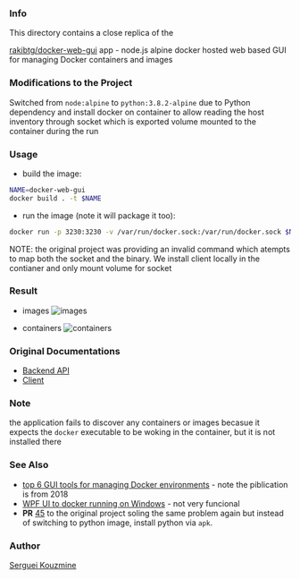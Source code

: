 ### Info

This directory contains a close replica of the

[rakibtg/docker-web-gui](https://github.com/rakibtg/docker-web-gui) app -  node.js alpine docker hosted web based GUI for managing Docker containers and images

### Modifications to the Project

Switched from `node:alpine` to `python:3.8.2-alpine` due to Python dependency and install docker on container to allow reading the host inventory through socket which is exported volume mounted to the container during the run
      
### Usage

* build the image:
```sh
NAME=docker-web-gui
docker build . -t $NAME 
```
* run the image (note it will package it too):
```sh
docker run -p 3230:3230 -v /var/run/docker.sock:/var/run/docker.sock $NAME
```
NOTE: the original project was providing an invalid command which atempts to map both the socket and the binary. We install client locally in the contianer and only mount volume for socket

### Result

* images
![images](https://github.com/sergueik/springboot_study/blob/master/docker-web-gui/screenshots/capture-images.png)

* containers
![containers](https://github.com/sergueik/springboot_study/blob/master/docker-web-gui/screenshots/capture-containers.png)


### Original Documentations

  * [Backend API](https://github.com/rakibtg/docker-web-gui/tree/master/backend)
  * [Client](https://github.com/rakibtg/docker-web-gui/tree/master/client)

### Note

the application fails to discover any containers or images becasue it expects the `docker` executable to be woking in the container, but it is not installed there
### See Also

  * [top 6 GUI tools for managing Docker environments](https://www.upnxtblog.com/index.php/2018/01/17/top-6-gui-tools-for-managing-docker-environments/) - note the piblication is from 2018
  * [WPF UI to docker running on Windows](https://github.com/sonujose/docker-soul) - not very funcional 
  * __PR__ [45](https://github.com/rakibtg/docker-web-gui/pull/45/commits/a245814b2cd3ac30925b092a09f368d471e9d22b) to the original project soling the same problem again but instead of switching to python image, install python via `apk`.

### Author
[Serguei Kouzmine](kouzmine_serguei@yahoo.com)
